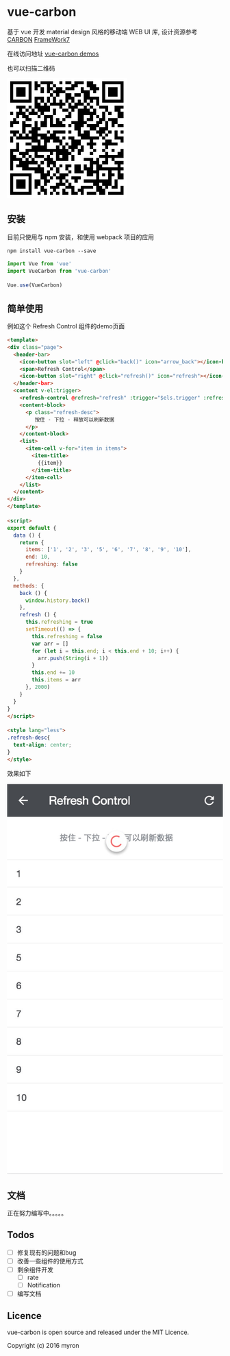 # vue-carbon

基于 vue 开发 material design 风格的移动端 WEB UI 库, 设计资源参考 [CARBON](http://materialmockups.com/) [FrameWork7](https://github.com/nolimits4web/Framework7)

在线访问地址 [vue-carbon demos](https://myronliu347.github.io/vue-carbon/)

也可以扫描二维码

![](res/website.png)

## 安装

目前只使用与 npm 安装，和使用 webpack 项目的应用

```shell
npm install vue-carbon --save
```

```javascript
import Vue from 'vue'
import VueCarbon from 'vue-carbon'

Vue.use(VueCarbon)
```

## 简单使用

例如这个 Refresh Control 组件的demo页面


```html
<template>
<div class="page">
  <header-bar>
    <icon-button slot="left" @click="back()" icon="arrow_back"></icon-button>
    <span>Refresh Control</span>
    <icon-button slot="right" @click="refresh()" icon="refresh"></icon-button>
  </header-bar>
  <content v-el:trigger>
    <refresh-control @refresh="refresh" :trigger="$els.trigger" :refreshing="refreshing"></refresh-control>
    <content-block>
      <p class="refresh-desc">
         按住 - 下拉 - 释放可以刷新数据
      </p>
    </content-block>
    <list>
      <item-cell v-for="item in items">
        <item-title>
          {{item}}
        </item-title>
      </item-cell>
    </list>
  </content>
</div>
</template>

<script>
export default {
  data () {
    return {
      items: ['1', '2', '3', '5', '6', '7', '8', '9', '10'],
      end: 10,
      refreshing: false
    }
  },
  methods: {
    back () {
      window.history.back()
    },
    refresh () {
      this.refreshing = true
      setTimeout(() => {
        this.refreshing = false
        var arr = []
        for (let i = this.end; i < this.end + 10; i++) {
          arr.push(String(i + 1))
        }
        this.end += 10
        this.items = arr
      }, 2000)
    }
  }
}
</script>

<style lang="less">
.refresh-desc{
  text-align: center;
}
</style>
```

效果如下

![](res/refresh.png)

## 文档

正在努力编写中。。。。。

## Todos

* [ ] 修复现有的问题和bug
* [ ] 改善一些组件的使用方式
* [ ] 剩余组件开发
  * [ ] rate
  * [ ] Notification
* [ ] 编写文档

## Licence

vue-carbon is open source and released under the MIT Licence.

Copyright (c) 2016 myron

